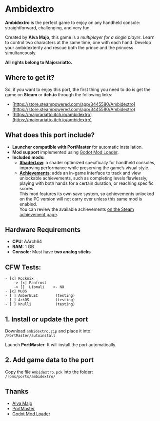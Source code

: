 # Ambidextro

**Ambidextro** is the perfect game to enjoy on any handheld console: straightforward, challenging, and very fun.

Created by **Alva Majo**, this game is a *multiplayer for a single player*. Learn to control two characters at the same time, one with each hand. Develop your ambidexterity and rescue both the prince and the princess simultaneously.

**All rights belong to Majorariatto.**

## Where to get it?

So, if you want to enjoy this port, the first thing you need to do is get the game on **Steam** or **itch.io** through the following links:  
- [https://store.steampowered.com/app/3445580/Ambidextro](https://store.steampowered.com/app/3445580/Ambidextro)  
- [https://majorariatto.itch.io/ambidextro](https://majorariatto.itch.io/ambidextro)

## What does this port include?

- **Launcher compatible with PortMaster** for automatic installation.  
- **Mod support** implemented using [Godot Mod Loader](https://github.com/GodotModding/godot-mod-loader).  
- **Included mods:**
  - [**ShaderLow**](mods): a shader optimized specifically for handheld consoles, improving performance while preserving the game’s visual style.
  - [**Achievements**](mods): adds an in-game interface to track and view unlockable achievements, such as completing levels flawlessly, playing with both hands for a certain duration, or reaching specific scores.  
    This mod features its own save system, so achievements unlocked on the PC version will not carry over unless this same mod is enabled.  
    You can review the available achievements [on the Steam achievement page](https://steamcommunity.com/stats/3445580/achievements).

## Hardware Requirements

- **CPU:** AArch64  
- **RAM:** 1 GB  
- **Console:** Must have **two analog sticks**

## CFW Tests:

~~~
- [x] Rocknix
    -> [x] Panfrost
    -> []  Libmali    <- NO
- [x] MuOS
- [ ] AmberELEC        (testing)
- [ ] ArkOS            (testing)
- [ ] Knulli           (testing)
~~~

## 1. Install or update the port

Download `ambidextro.zip` and place it into:  
`/PortMaster/autoinstall`

Launch **PortMaster**. It will install the port automatically.

## 2. Add game data to the port

Copy the file `Ambidextro.pck` into the folder:  
`/roms/ports/ambidextro/`

## Thanks

- [Alva Majo](https://www.majorariatto.com/)  
- [PortMaster](https://github.com/PortsMaster)  
- [Godot Mod Loader](https://github.com/GodotModding/godot-mod-loader)

